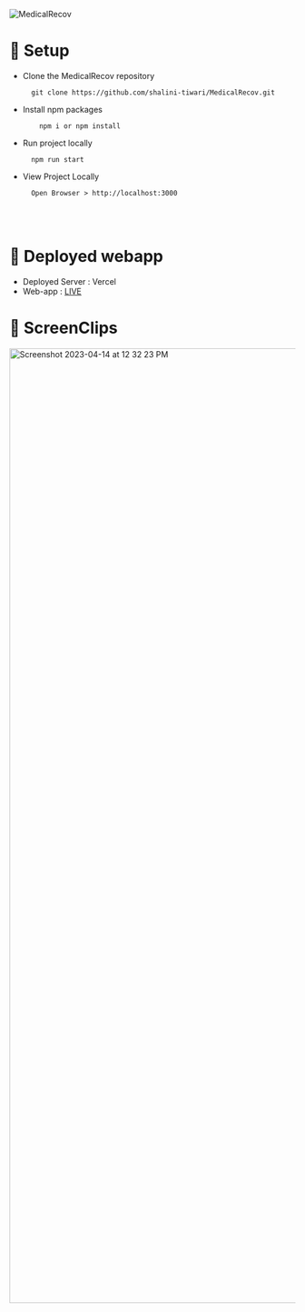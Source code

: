 ![MedicalRecov](https://socialify.git.ci/shalini-tiwari/MedicalRecov/image?description=1&font=Raleway&forks=1&issues=1&language=1&name=1&owner=1&pattern=Charlie%20Brown&pulls=1&stargazers=1&theme=Light)



 # 📌 Setup

- Clone the MedicalRecov repository

        git clone https://github.com/shalini-tiwari/MedicalRecov.git

- Install npm packages

          npm i or npm install       

- Run project locally

        npm run start

- View Project Locally

        Open Browser > http://localhost:3000

<br>
<br>

# 📌 Deployed webapp 
- Deployed Server : Vercel
- Web-app : [LIVE](https://medical-recov.vercel.app/)

# 📌 ScreenClips

<img width="1680" alt="Screenshot 2023-04-14 at 12 32 23 PM" src="https://user-images.githubusercontent.com/70230806/231968373-ce8ef449-b09b-47f6-9fe8-d86565864a3c.png">

